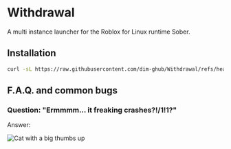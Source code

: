# Withdrawal
A multi instance launcher for the Roblox for Linux runtime Sober.

## Installation

```bash
curl -sL https://raw.githubusercontent.com/dim-ghub/Withdrawal/refs/heads/main/install.sh | bash
```

## F.A.Q. and common bugs

### Question: "Ermmmm... it freaking crashes?!/1!1?"
Answer:

![Cat with a big thumbs up](https://media1.tenor.com/m/DtD4LZbctTIAAAAC/tamm-cat.gif)

